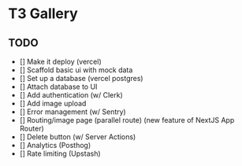 # T3 Gallery

## TODO

- [] Make it deploy (vercel)
- [] Scaffold basic ui with mock data
- [] Set up a database (vercel postgres)
- [] Attach database to UI
- [] Add authentication (w/ Clerk)
- [] Add image upload
- [] Error management (w/ Sentry)
- [] Routing/image page (parallel route) (new feature of NextJS App Router)
- [] Delete button (w/ Server Actions)
- [] Analytics (Posthog)
- [] Rate limiting (Upstash)
